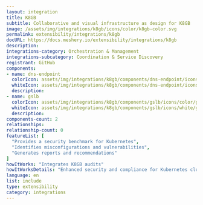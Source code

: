 ```yaml
---
layout: integration
title: K8GB
subtitle: Collaborative and visual infrastructure as design for K8GB
image: /assets/img/integrations/k8gb/icons/color/k8gb-color.svg
permalink: extensibility/integrations/k8gb
docURL: https://docs.meshery.io/extensibility/integrations/k8gb
description: 
integrations-category: Orchestration & Management
integrations-subcategory: Coordination & Service Discovery
registrant: GitHub
components: 
- name: dns-endpoint
  colorIcon: assets/img/integrations/k8gb/components/dns-endpoint/icons/color/dns-endpoint-color.svg
  whiteIcon: assets/img/integrations/k8gb/components/dns-endpoint/icons/white/dns-endpoint-white.svg
  description: 
- name: gslb
  colorIcon: assets/img/integrations/k8gb/components/gslb/icons/color/gslb-color.svg
  whiteIcon: assets/img/integrations/k8gb/components/gslb/icons/white/gslb-white.svg
  description: 
components-count: 2
relationships: 
relationship-count: 0
featureList: [
  "Provides a security benchmark for Kubernetes",
  "Identifies misconfigurations and vulnerabilities",
  "Generates reports and recommendations"
]
howItWorks: "Integrates K8GB audits"
howItWorksDetails: "Enhanced security and compliance for Kubernetes clusters"
language: en
list: include
type: extensibility
category: integrations
---
```

